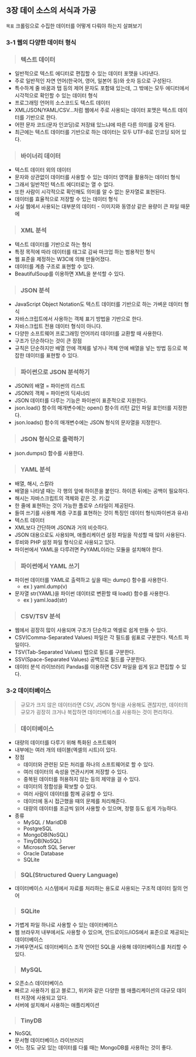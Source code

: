 ## 3장 데이 소스의 서식과 가공

`목표`  크롤링으로 수집한 데이터를 어떻게 다뤄야 하는지 살펴보기



### 3-1 웹의 다양한 데이터 형식

> ### 텍스트 데이터

* 일반적으로 텍스트 에디터로 편집할 수 있는 데이터 포맷을 나타낸다.
* 주로 일반적인 자연 언어(한국어, 영어, 일본어 등)와 숫자 등으로 구성된다.
* 특수하게 줄 바꿈과 탭 등의 제어 문자도 포함돼 있는데, 그 밖에는 모두 에디터에서 시각적으로 확인할 수 있는 데이터 형식
* 프로그래밍 언어의 소스코드도 텍스트 데이터
* XML/JSON/YAML/CSV...처럼 웹에서 주로 사용되는 데이터 포맷은 텍스트 데이터를 기반으로 한다.
* 어떤 문자 코드(문자 인코딩)로 저장돼 있느냐에 따른 다른 의미를 갖게 된다.
* 최근에는 텍스트 데이터를 기반으로 하는 데이터는 모두 UTF-8로 인코딩 되어 있다.



> ### 바이너리 데이터

* 텍스트 데이터 외의 데이터
* 문자와 상관없이 데이터를 사용할 수 있는 데이터 영역을 활용하는 데이터 형식
* 그래서 일반적인 텍스트 에디터로는 열 수 없다.
* 또한 사람이 시각적으로 확인해도 의미를 알 수 없는 문자열로 표현된다.
* 데이터를 효율적으로 저장할 수 있는 데이터 형식
* 사실 웹에서 사용되는 대부분의 데이터 - 이미지와 동영상 같은 용량이 큰 파일 때문에



> ### XML 분석

* 텍스트 데이터를 기반으로 하는 형식
* 특정 목적에 따라 데이터를 태그로 감싸 마크업 하는 범용적인 형식
* 웹 표준을 제정하는 W3C에 의해 만들어졌다.
* 데이터를 계층 구조로 표현할 수 있다.
* BeautifulSoup를 이용하면 XML을 분석할 수 있다.



> ### JSON 분석

* JavaScript Object Notation도 텍스트 데이터를 기반으로 하는 가벼운 데이터 형식
* 자바스크립트에서 사용하는 객체 표기 방법을 기반으로 한다.
* 자바스크립트 전용 데이터 형식이 아니다.
* 다양한 소프트웨어 프로그래밍 언어끼리 데이터를 교환할 때 사용한다.
* 구조가 단순하다는 것이 큰 장점
* 규칙은 단순하지만 배열 안에 객체를 넣거나 객체 안에 배열을 넣는 방법 등으로 복잡한 데이터를 표현할 수 있다.



> ### 파이썬으로 JSON 분석하기

* JSON의 배열 = 파이썬의 리스트
* JSON의 객체 = 파이썬의 딕셔너리
* JSON 데이터를 다루는 기능은 파이썬이 표준적으로 지원한다.
* json.load() 함수의 매개변수에는 open() 함수의 리턴 값인 파일 포인터를 지정한다.
* json.loads() 함수의 매개변수에는 JSON 형식의 문자열을 지정한다.



> ### JSON 형식으로 출력하기

* json.dumps() 함수를 사용한다.



> ### **YAML 분석**

* 배열, 해시, 스칼라
* 배열을 나타낼 때는 각 행의 앞에 하이픈을 붙인다. 하이픈 뒤에는 공백이 필요하다.
* 해시는 자바스크립트의 객체와 같은 것. 키:값
* 한 줄에 표현하는 것이 가능한 플로우 스타일이 제공된다.
* 들여 쓰기를 사용해 계층 구조를 표현하는 것이 특징인 데이터 형식(파이썬과 유사)
* 텍스트 데이터
* XML보다 간단하며 JSON과 거의 비슷하다.
* JSON 대용으로도 사용되며, 애플리케이션 설정 파일을 작성할 때 많이 사용된다.
* 루비와 PHP 설정 파일 형식으로 사용되고 있다.
* 파이썬에서 YAML을 다루려면 PyYAML이라는 모듈을 설치해야 한다.



> ### 파이썬에서 YAML 쓰기

* 파이썬 데이터를 YAML로 출력하고 싶을 때는 dump() 함수를 사용한다.
  * ex ) yaml.dump(v)
* 문자열 str(YAML)을 파이썬 데이터로 변환할 때 load() 함수를 사용한다.
  * ex ) yaml.load(str)



> ### CSV/TSV 분석

* 웹에서 굉장히 많이 사용되며 구조가 단순하고 엑셀로 쉽게 만들 수 있다.
* CSV(Comma-Separated Values) 파일은 각 필드를 쉼표로 구분한다. 텍스트 파일이다.
* TSV(Tab-Separated Values) 탭으로 필드를 구분한다.
* SSV(Space-Separated Values) 공백으로 필드를 구분한다.
* 데이터 분석 라이브러리 Pandas를 이용하면 CSV 파일을 쉽게 읽고 편집할 수 있다.





### 3-2 데이터베이스

> 규모가 크지 않은 데이터라면 CSV, JSON 형식을 사용해도 괜찮지만, 데이터의 규모가 굉장히 크거나 복잡하면 데이터베이스를 사용하는 것이 편리하다.



> ### 데이터베이스

* 대량의 데이터를 다루기 위해 특화된 소프트웨어
* 내부에는 여러 개의 테이블(엑셀의 시트)이 있다.
* 장점
  * 데이터와 관련된 모든 처리를 하나의 소프트웨어로 할 수 있다.
  * 여러 데이터의 속성을 연관시키며 저장할 수 있다.
  * 중복된 데이터를 허용하지 않는 등의 제약을 걸 수 있다.
  * 데이터의 정합성을 확보할 수 있다.
  * 여러 사람이 데이터를 함께 공유할 수 있다.
  * 데이터에 동시 접근했을 때의 문제를 처리해준다.
  * 대량의 데이터를 조금씩 읽어 사용할 수 있으며, 정렬 등도 쉽게 가능하다.
* 종류
  * MySQL / MaridDB
  * PostgreSQL
  * MongoDB(NoSQL)
  * TinyDB(NoSQL)
  * Microsoft SQL Server
  * Oracle Database
  * SQLite



> ### **SQL(Structured Query Language)**

* 데이터베이스 시스템에서 자료를 처리하는 용도로 사용되는 구조적 데이터 질의 언어



> ### SQLite

* 가볍게 파일 하나로 사용할 수 있는 데이터베이스
* 웹 브라우저 내부에서도 사용할 수 있으며, 안드로이드/iOS에서 표준으로 제공되는 데이터베이스
* 가벼우면서도 데이터베이스 조작 언어인 SQL을 사용해 데이터베이스를 처리할 수 있다.



> ### MySQL

* 오픈소스 데이터베이스
* 빠르고 사용하기 쉽고 블로그, 위키와 같은 다양한 웹 애플리케이션의 대규모 데이터 저장에 사용되고 있다.
* 서버에 설치해서 사용하는 애플리케이션



> ### TinyDB

* NoSQL
* 문서형 데이터베이스 라이브러리
* 어느 정도 규모 있는 데이터를 다룰 때는 MongoDB를 사용하는 것이 좋다.

